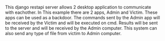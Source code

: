 This django restapi server allows 2 desktop application to communicate with eachother. In This example there are 2 apps, Admin and Victim. These apps can be used as a backdoor. The commands sent by the Admin app will be received by the Victim and will be executed on cmd. Results will be sent to the server and will be received by the Admin computer. This system can also send any type of file from victim to Admin computer.
